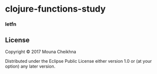# clojure-functions-study

### letfn


## License

Copyright © 2017 Mouna Cheikhna

Distributed under the Eclipse Public License either version 1.0 or (at
your option) any later version.
